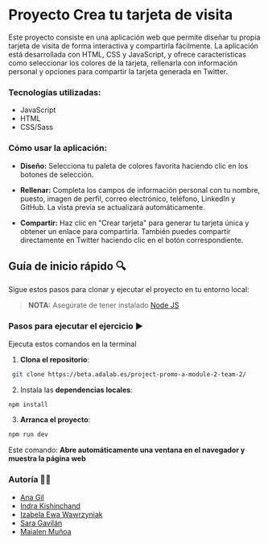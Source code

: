 # Proyecto Crea tu tarjeta de visita

Este proyecto consiste en una aplicación web que permite diseñar tu propia tarjeta de visita de forma interactiva y compartirla fácilmente. La aplicación está desarrollada con HTML, CSS y JavaScript, y ofrece características como seleccionar los colores de la tarjeta, rellenarla con información personal y opciones para compartir la tarjeta generada en Twitter.

### **Tecnologías utilizadas:**
- JavaScript
- HTML
- CSS/Sass

### **Cómo usar la aplicación:**

- **Diseño:** Selecciona tu paleta de colores favorita haciendo clic en los botones de selección.

- **Rellenar:** Completa los campos de información personal con tu nombre, puesto, imagen de perfil, correo electrónico, teléfono, LinkedIn y GitHub. La vista previa se actualizará automáticamente.

- **Compartir:** Haz clic en "Crear tarjeta" para generar tu tarjeta única y obtener un enlace para compartirla. También puedes compartir directamente en Twitter haciendo clic en el botón correspondiente.

## **Guía de inicio rápido 🔍**

Sigue estos pasos para clonar y ejecutar el proyecto en tu entorno local:

> **NOTA:** Asegúrate de tener instalado [Node JS](https://nodejs.org/)

### Pasos para ejecutar el ejercicio ▶️

Ejecuta estos comandos en la terminal

1. **Clona el repositorio**:

```bash
 git clone https://beta.adalab.es/project-promo-a-module-2-team-2/
```

2. Instala las **dependencias locales**:

```bash
npm install
```

3. **Arranca el proyecto**:

```bash
npm run dev
```

Este comando:
**Abre automáticamente una ventana en el navegador y muestra la página web**

### **Autoría 👩‍💻**

- [Ana Gil](https://github.com/Nanakuh)
- [Indra Kishinchand](https://github.com/INDRAKL)
- [Izabela Ewa Wawrzyniak](https://github.com/iewaw)
- [Sara Gavilán](https://github.com/Sara-Gavi)
- [Maialen Muñoa](https://github.com/maialenmunoa)
